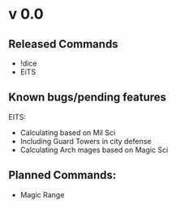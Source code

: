 # v 0.0
## Released Commands
 - !dice 
 - EiTS
 
## Known bugs/pending features
EITS:
- Calculating based on Mil Sci
- Including Guard Towers in city defense
- Calculating Arch mages based on Magic Sci

## Planned Commands:
- Magic Range 
